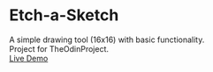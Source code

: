 # Etch-a-Sketch

A simple drawing tool (16x16) with basic functionality. \
Project for TheOdinProject. \
[Live Demo](https://eas-unnxt30.netlify.app)
